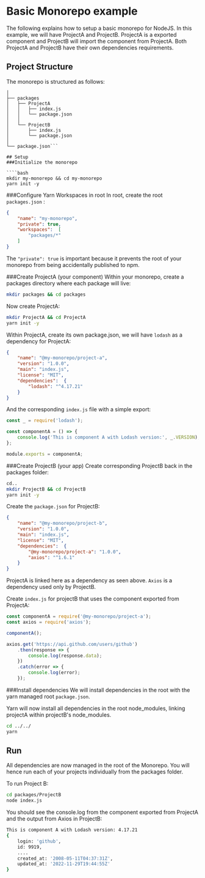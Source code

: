 # Basic Monorepo example
The following explains how to setup a basic monorepo for NodeJS. In this example, we will have ProjectA and ProjectB. ProjectA is a exported component and ProjectB will import the component from ProjectA. Both ProjectA and ProjectB have their own dependencies requirements.

## Project Structure
The monorepo is structured as follows:
```/my-monorepo
│
├── packages
│   ├── ProjectA
│   │   ├── index.js
│   │   └── package.json
│   │
│   └── ProjectB
│       ├── index.js
│       └── package.json
│
└── package.json```

## Setup
###Initialize the monorepo

````bash
mkdir my-monorepo && cd my-monorepo
yarn init -y
````

###Configure Yarn Workspaces in root
In root, create the root `packages.json` :

````json
{
	"name": "my-monorepo",
	"private": true,
	"workspaces":  [
		"packages/*"
	]
}
````

The `"private": true` is important because it prevents the root of your monorepo from being accidentally published to npm.

###Create ProjectA (your component)
Within your monorepo, create a packages directory where each package will live:

````bash
mkdir packages && cd packages
````

Now create ProjectA:

````bash
mkdir ProjectA && cd ProjectA
yarn init -y
````

Within ProjectA, create its own package.json, we will have `lodash` as a dependency for ProjectA:

````json
{
	"name": "@my-monorepo/project-a",
	"version": "1.0.0",
	"main": "index.js",
	"license": "MIT",
	"dependencies":  {
		"lodash": "^4.17.21"
	}
}
````

And the corresponding `index.js` file with a simple export:

````javascript
const _ = require('lodash');

const componentA = () => {
	console.log('This is component A with Lodash version:', _.VERSION);
};

module.exports = componentA;
````

###Create ProjectB (your app)
Create corresponding ProjectB back in the packages folder:

````bash
cd..
mkdir ProjectB && cd ProjectB
yarn init -y
````

Create the `package.json` for ProjectB:

````json
{
	"name": "@my-monorepo/project-b",
	"version": "1.0.0",
	"main": "index.js",
	"license": "MIT",
	"dependencies":  {
		"@my-monorepo/project-a": "1.0.0",
		"axios": "^1.6.1"
	}
}
````

ProjectA is linked here as a dependency as seen above. `Axios` is a dependency used only by ProjectB.

Create `index.js` for projectB that uses the component exported from ProjectA:

````javascript
const componentA = require('@my-monorepo/project-a');
const axios = require('axios');

componentA();

axios.get('https://api.github.com/users/github')
 	.then(response => {
		console.log(response.data);
	})
	.catch(error => {
		console.log(error);
	});
````

###Install dependencies
We will install dependencies in the root with the yarn managed root `package.json`.

Yarn will now install all dependencies in the root node_modules, linking projectA within projectB's node_modules.

````bash
cd ../../
yarn
````

## Run
All dependencies are now managed in the root of the Monorepo. You will hence run each of your projects individually from the packages folder.

To run Project B:

````bash
cd packages/ProjectB
node index.js
````

You should see the console.log from the component exported from ProjectA and the output from Axios in ProjectB:

````bash
This is component A with Lodash version: 4.17.21
{
	login: 'github',
	id: 9919,
	....
	created_at: '2008-05-11T04:37:31Z',
	updated_at: '2022-11-29T19:44:55Z'
}
````

